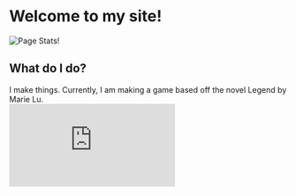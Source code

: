 # Welcome to my site!
![Page Stats!](https://github-readme-stats.vercel.app/api/pin/?username=everypizza1&repo=everypizza1.github.io&show_icons=true&bg_color=DEG,fa9372,e67097&title_color=fff&text_color=fff) 
## What do I do?
I make things. Currently, I am making a game based off the novel Legend by Marie Lu.
<br> ![Legend: The Game](https://everypizza1.github.io/LG.html)
